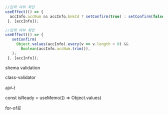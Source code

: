 ```jsx
//입력 여부 확인
useEffect(() => {
  accInfo.accNum && accInfo.bnkCd ? setConfirm(true) : setConfirm(false);
 }, [accInfo]);

//입력 여부 확인
useEffect(() => {
   setConfirm(
     Object.values(accInfo).every(v => v.length > 0) &&
       Boolean(accInfo.accNum.trim()),
   );
 }, [accInfo]);
```

shema validation

class-validator

ajv나

const isReady = useMemo(() => Object.values)

for-of로
